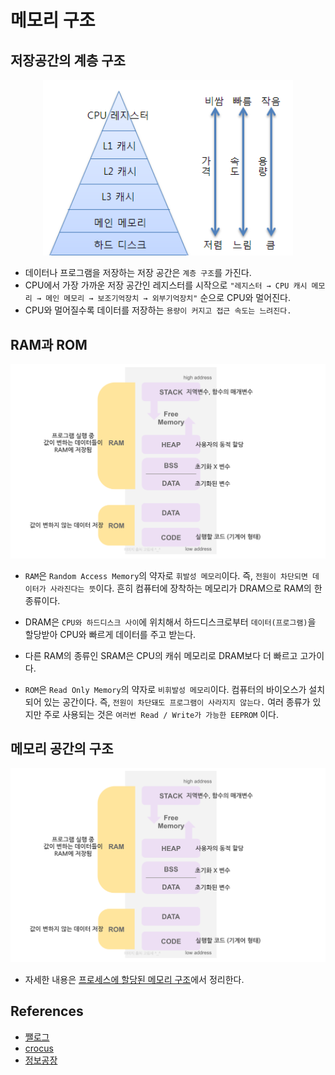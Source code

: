 # **메모리 구조**

## **저장공간의 계층 구조**
  <p align=center>
  <img src="../img/메모리계층구조.png" width=400>
  </p>   

* 데이터나 프로그램을 저장하는 저장 공간은 `계층 구조`를 가진다.
* CPU에서 가장 가까운 저장 공간인 레지스터를 시작으로 `"레지스터 → CPU 캐시 메모리 → 메인 메모리 → 보조기억장치 → 외부기억장치"` 순으로 CPU와 멀어진다.
* CPU와 멀어질수록 데이터를 저장하는 `용량이 커지고 접근 속도는 느려진다.`

## **RAM과 ROM**
  <p align=center>
  <img src="../img/램롬.png" width=600>
  </p>   

* `RAM`은 `Random Access Memory`의 약자로 `휘발성 메모리`이다. 즉, `전원이 차단되면 데이터가 사라진다는 뜻`이다. 흔히 컴퓨터에 장착하는 메모리가 DRAM으로 RAM의 한 종류이다. 
* DRAM은 `CPU와 하드디스크 사이`에 위치해서 하드디스크로부터 `데이터(프로그램)`을 할당받아 CPU와 빠르게 데이터를 주고 받는다.
* 다른 RAM의 종류인 SRAM은 CPU의 캐쉬 메모리로 DRAM보다 더 빠르고 고가이다.
 
* `ROM`은 `Read Only Memory`의 약자로 `비휘발성 메모리`이다. 컴퓨터의 바이오스가 설치되어 있는 공간이다. 즉, `전원이 차단돼도 프로그램이 사라지지 않는다.` 여러 종류가 있지만 주로 사용되는 것은 `여러번 Read / Write가 가능한 EEPROM` 이다.

## **메모리 공간의 구조**
  <p align=center>
  <img src="../img/메모리 공간의 구조.png" width=600>
  </p>  

* 자세한 내용은 [프로세스에 할당된 메모리 구조](./02.%20%ED%94%84%EB%A1%9C%EC%84%B8%EC%8A%A4%EC%97%90%20%ED%95%A0%EB%8B%B9%EB%90%9C%20%EB%A9%94%EB%AA%A8%EB%A6%AC%20%EA%B5%AC%EC%A1%B0.md)에서 정리한다.

## References
* [쨀로그](https://velog.io/@goserimgoserimgo/%EB%A9%94%EB%AA%A8%EB%A6%AC-%EA%B5%AC%EC%A1%B0)
* [crocus](https://www.crocus.co.kr/1366)
* [정보공장](https://information-factory.tistory.com/270)
